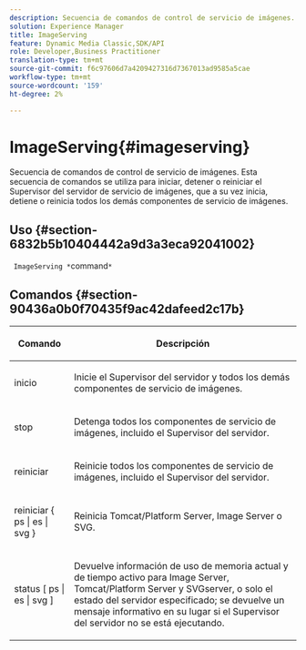```yaml
---
description: Secuencia de comandos de control de servicio de imágenes. Esta secuencia de comandos se utiliza para iniciar, detener o reiniciar el Supervisor del servidor de servicio de imágenes, que a su vez inicia, detiene o reinicia todos los demás componentes de servicio de imágenes.
solution: Experience Manager
title: ImageServing
feature: Dynamic Media Classic,SDK/API
role: Developer,Business Practitioner
translation-type: tm+mt
source-git-commit: f6c97606d7a4209427316d7367013ad9585a5cae
workflow-type: tm+mt
source-wordcount: '159'
ht-degree: 2%

---
```



# ImageServing{#imageserving}

Secuencia de comandos de control de servicio de imágenes. Esta secuencia de comandos se utiliza para iniciar, detener o reiniciar el Supervisor del servidor de servicio de imágenes, que a su vez inicia, detiene o reinicia todos los demás componentes de servicio de imágenes.

## Uso {#section-6832b5b10404442a9d3a3eca92041002}

` ImageServing *`command`*`

## Comandos {#section-90436a0b0f70435f9ac42dafeed2c17b}

<table id="table_692C6A043F9747C88929FF20373EC88C"> 
 <thead> 
  <tr> 
   <th colname="col1" class="entry"> <p>Comando </p> </th> 
   <th colname="col2" class="entry"> <p>Descripción </p> </th> 
  </tr> 
 </thead>
 <tbody> 
  <tr> 
   <td colname="col1"> <p> <span class="codeph"> inicio </span> </p> </td> 
   <td colname="col2"> <p> Inicie el Supervisor del servidor y todos los demás componentes de servicio de imágenes. </p> </td> 
  </tr> 
  <tr> 
   <td colname="col1"> <p> <span class="codeph"> stop  </span> </p> </td> 
   <td colname="col2"> <p> Detenga todos los componentes de servicio de imágenes, incluido el Supervisor del servidor. </p> </td> 
  </tr> 
  <tr> 
   <td colname="col1"> <p> <span class="codeph"> reiniciar </span> </p> </td> 
   <td colname="col2"> <p>Reinicie todos los componentes de servicio de imágenes, incluido el Supervisor del servidor. </p> </td> 
  </tr> 
  <tr> 
   <td colname="col1"> <p> <span class="codeph"> reiniciar { ps | es | svg }  </span> </p> </td> 
   <td colname="col2"> <p> Reinicia Tomcat/Platform Server, Image Server o SVG. </p> </td> 
  </tr> 
  <tr> 
   <td colname="col1"> <p> <span class="codeph"> status [ ps | es | svg ]  </span> </p> </td> 
   <td colname="col2"> <p>Devuelve información de uso de memoria actual y de tiempo activo para Image Server, Tomcat/Platform Server y SVGserver, o solo el estado del servidor especificado; se devuelve un mensaje informativo en su lugar si el Supervisor del servidor no se está ejecutando. </p> </td> 
  </tr> 
 </tbody> 
</table>

